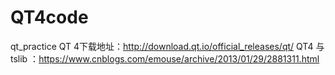 # QT4code
qt_practice
QT 4下载地址：http://download.qt.io/official_releases/qt/ 
QT4 与 tslib ：https://www.cnblogs.com/emouse/archive/2013/01/29/2881311.html
